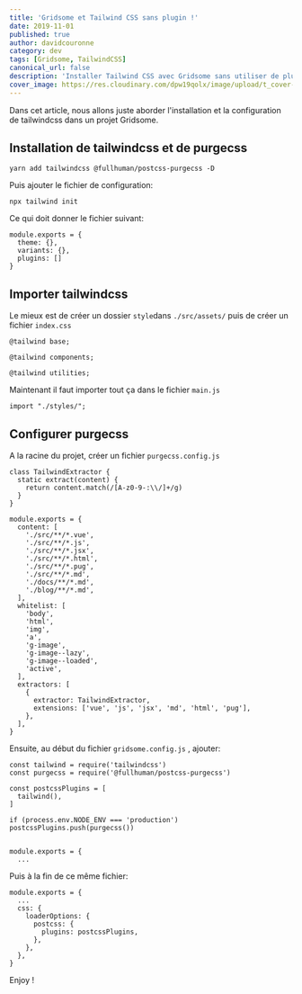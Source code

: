 ```yaml
---
title: 'Gridsome et Tailwind CSS sans plugin !'
date: 2019-11-01
published: true
author: davidcouronne
category: dev
tags: [Gridsome, TailwindCSS]
canonical_url: false
description: 'Installer Tailwind CSS avec Gridsome sans utiliser de plugin.'
cover_image: https://res.cloudinary.com/dpw19qolx/image/upload/t_cover-image/v1561523334/St_Michael_27s_Mount_II5302_x_2982.jpg
---
```


Dans cet article, nous allons juste aborder l'installation et la configuration de tailwindcss dans un projet Gridsome.

<!--truncate-->

## Installation de tailwindcss et de purgecss

```bash{codeTitle: "shell"}
yarn add tailwindcss @fullhuman/postcss-purgecss -D
```

Puis ajouter le fichier de configuration:

```bash{codeTitle: "shell"}
npx tailwind init
```

Ce qui doit donner le fichier suivant:

```javascript{codeTitle: "tailwind.config.js"}
module.exports = {
  theme: {},
  variants: {},
  plugins: []
}
```

## Importer tailwindcss

Le mieux est de créer un dossier `style`dans `./src/assets/` puis de créer un fichier `index.css`

```css{codeTitle: "./src/assets/index.css"}
@tailwind base;

@tailwind components;

@tailwind utilities;
```

Maintenant il faut importer tout ça dans le fichier `main.js`

```js{codeTitle: "./src/main.js"}
import "./styles/";
```

## Configurer purgecss

A la racine du projet, créer un fichier `purgecss.config.js`

```js{codeTitle: "purgecss.config.js"}
class TailwindExtractor {
  static extract(content) {
    return content.match(/[A-z0-9-:\\/]+/g)
  }
}

module.exports = {
  content: [
    './src/**/*.vue',
    './src/**/*.js',
    './src/**/*.jsx',
    './src/**/*.html',
    './src/**/*.pug',
    './src/**/*.md',
    './docs/**/*.md',
    './blog/**/*.md',
  ],
  whitelist: [
    'body',
    'html',
    'img',
    'a',
    'g-image',
    'g-image--lazy',
    'g-image--loaded',
    'active',
  ],
  extractors: [
    {
      extractor: TailwindExtractor,
      extensions: ['vue', 'js', 'jsx', 'md', 'html', 'pug'],
    },
  ],
}
```

Ensuite, au début du fichier `gridsome.config.js` , ajouter:

```js{1-8}{codeTitle: "gridsome.config.js"}
const tailwind = require('tailwindcss')
const purgecss = require('@fullhuman/postcss-purgecss')

const postcssPlugins = [
  tailwind(),
]

if (process.env.NODE_ENV === 'production') postcssPlugins.push(purgecss())


module.exports = {
  ...
```

Puis à la fin de ce même fichier:

```js{3-9}{codeTitle: "gridsome.config.js"}
module.exports = {
  ...
  css: {
    loaderOptions: {
      postcss: {
        plugins: postcssPlugins,
      },
    },
  },
}
```

Enjoy !
